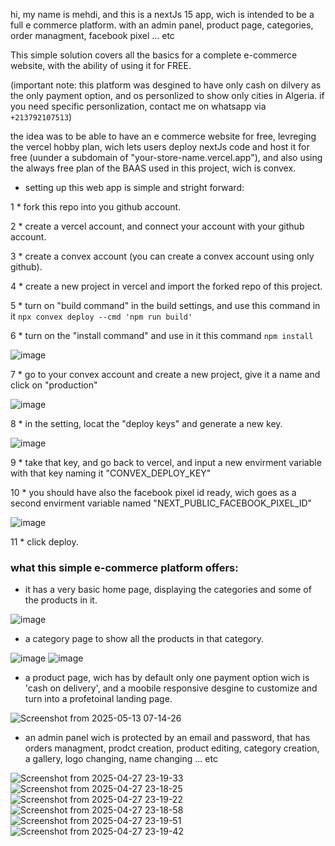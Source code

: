 hi, my name is mehdi, and this is a nextJs 15 app, wich is intended to be a full e commerce platform. with an admin panel, product page, categories, order managment, facebook pixel ... etc

This simple solution covers all the basics for a complete e-commerce website, with the ability of using it for FREE.

(important note: this platform was desgined to have only cash on dilvery as the only payment option, and os personlized to show only cities in Algeria.
if you need specific personlization, contact me on whatsapp via `+213792107513`)

the idea was to be able to have an e commerce website for free, levreging the vercel hobby plan, wich lets users deploy nextJs code and host it for free (uunder a subdomain of "your-store-name.vercel.app"), and also using the always free plan of the BAAS used in this project, wich is convex.

- setting up this web app is simple and stright forward:

1 * fork this repo into you github account.

2 * create a vercel account, and connect your account with your github account.

3 * create a convex account (you can create a convex account using only github).

4 * create a new project in vercel and import the forked repo of this project.

5 * turn on "build command" in the build settings, and use this command in it `npx convex deploy --cmd 'npm run build'`

6 * turn on the "install command" and use in it this command `npm install`

![image](https://github.com/user-attachments/assets/bc4fe6d6-e988-4a9d-943b-bc5ffdd72b36)

7 * go to your convex account and create a new project, give it a name and click on "production"

![image](https://github.com/user-attachments/assets/81af716c-472b-47fd-a1d0-852407ad110f)

8 * in the setting, locat the "deploy keys" and generate a new key.

![image](https://github.com/user-attachments/assets/1b5a1aa6-a1b3-44d0-9c1a-375602ae0d96)

9 * take that key, and go back to vercel, and input a new envirment variable with that key naming it "CONVEX_DEPLOY_KEY"

10 * you should have also the facebook pixel id ready, wich goes as a second envirment variable named "NEXT_PUBLIC_FACEBOOK_PIXEL_ID"

![image](https://github.com/user-attachments/assets/4c8de0ad-984d-48d3-ae94-444621f67d8d)

11 * click deploy.



### what this simple e-commerce platform offers:


- it has a very basic home page, displaying the categories and some of the products in it.

![image](https://github.com/user-attachments/assets/df91c2b6-85bb-45c1-9b2e-11aa54ae5834)

- a category page to show all the products in that category.

![image](https://github.com/user-attachments/assets/11f277a2-c480-4ad4-a865-56a11de9a06a)
![image](https://github.com/user-attachments/assets/161c52cc-781b-4a02-b577-a453ad84aa25)

- a product page, wich has by default only one payment option wich is 'cash on delivery', and a moobile responsive desgine to customize and turn into a profetoinal landing page.

![Screenshot from 2025-05-13 07-14-26](https://github.com/user-attachments/assets/f8d15a4d-684b-402c-ad7a-5dda0fe7162f)

- an admin panel wich is protected by an email and password, that has orders managment, prodct creation, product editing, category creation, a gallery, logo changing, name changing ... etc

![Screenshot from 2025-04-27 23-19-33](https://github.com/user-attachments/assets/52e8cdac-1e8e-4daf-893e-ec837ecee1c4)
![Screenshot from 2025-04-27 23-18-25](https://github.com/user-attachments/assets/bbf494ff-a1ab-431e-bbca-945b12bf5f1b)
![Screenshot from 2025-04-27 23-19-22](https://github.com/user-attachments/assets/97c8c47d-fd87-4fcc-a5cf-be8ab8509300)
![Screenshot from 2025-04-27 23-18-58](https://github.com/user-attachments/assets/c9c24489-d2cd-46bb-bbe1-f8b51731102f)
![Screenshot from 2025-04-27 23-19-51](https://github.com/user-attachments/assets/8747a40c-6a8a-4279-96ce-fd8a8015a6d9)
![Screenshot from 2025-04-27 23-19-42](https://github.com/user-attachments/assets/910c6429-c2a5-4f87-9c84-c91357819e00)








